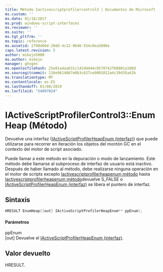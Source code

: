 ```yaml
---
title: Método Iactivescriptprofilercontrol3 | Documentos de Microsoft
ms.custom: ''
ms.date: 01/18/2017
ms.prod: windows-script-interfaces
ms.reviewer: ''
ms.suite: ''
ms.tgt_pltfrm: ''
ms.topic: reference
ms.assetid: 2799d06d-20dd-4c12-9646-554c0ea3606e
caps.latest.revision: 5
author: mikejo5000
ms.author: mikejo
manager: ghogen
ms.openlocfilehash: 25e81a4aa631c142d4444c0578742f68001a108d
ms.sourcegitcommit: 116e9614867e0b3c627ce9001012a4c39435a42b
ms.translationtype: MT
ms.contentlocale: es-ES
ms.lasthandoff: 01/08/2019
ms.locfileid: "54097024"
---
```

# <a name="iactivescriptprofilercontrol3enumheap-method"></a>IActiveScriptProfilerControl3::EnumHeap (Método)
Devuelve una interfaz ([IActiveScriptProfilerHeapEnum (interfaz)](../../winscript/reference/iactivescriptprofilerheapenum-interface.md)) que puede utilizarse para recorrer en iteración los objetos del montón GC en el contexto del motor de script asociado.  
  
 Puede llamar a este método en la depuración o modo de lanzamiento. Este método debe llamarse al subproceso de interfaz de usuario está inactivo. Después de haber llamado al método, debe realizarse ninguna operación en el motor de scripts excepto [Iactivescriptprofilerheapenum método](../../winscript/reference/iactivescriptprofilerheapenum-next-method.md) hasta [Iactivescriptprofilerheapenum método](../../winscript/reference/iactivescriptprofilerheapenum-next-method.md)devuelve S_FALSE o [IActiveScriptProfilerHeapEnum (interfaz)](../../winscript/reference/iactivescriptprofilerheapenum-interface.md) se libera el puntero de interfaz.  
  
## <a name="syntax"></a>Sintaxis  
  
```cpp
HRESULT EnumHeap([out] IActiveScriptProfilerHeapEnum** ppEnum);  
```  
  
#### <a name="parameters"></a>Parámetros  
 ppEnum  
 [out] Devuelve el [IActiveScriptProfilerHeapEnum (interfaz)](../../winscript/reference/iactivescriptprofilerheapenum-interface.md).  
  
## <a name="return-value"></a>Valor devuelto  
 HRESULT.